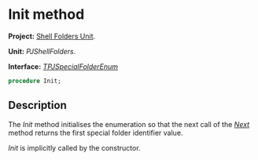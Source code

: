 # Init method

**Project:** [Shell Folders Unit](ShellFoldersUnit.md).

**Unit:** _PJShellFolders_.

**Interface:** _[TPJSpecialFolderEnum](TPJSpecialFolderEnum.md)_

```pascal
procedure Init;
```

## Description

The _Init_ method initialises the enumeration so that the next call of the _[Next](TPJSpecialFolderEnumNext.md)_ method returns the first special folder identifier value.

_Init_ is implicitly called by the constructor.
